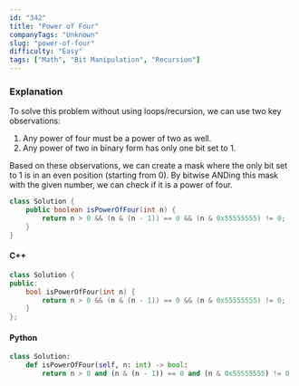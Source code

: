 ```yaml
---
id: "342"
title: "Power of Four"
companyTags: "Unknown"
slug: "power-of-four"
difficulty: "Easy"
tags: ["Math", "Bit Manipulation", "Recursion"]
---
```


### Explanation
To solve this problem without using loops/recursion, we can use two key observations:
1. Any power of four must be a power of two as well.
2. Any power of two in binary form has only one bit set to 1.

Based on these observations, we can create a mask where the only bit set to 1 is in an even position (starting from 0). By bitwise ANDing this mask with the given number, we can check if it is a power of four.

```java
class Solution {
    public boolean isPowerOfFour(int n) {
        return n > 0 && (n & (n - 1)) == 0 && (n & 0x55555555) != 0;
    }
}
```

#### C++
```cpp
class Solution {
public:
    bool isPowerOfFour(int n) {
        return n > 0 && (n & (n - 1)) == 0 && (n & 0x55555555) != 0;
    }
};
```

#### Python
```python
class Solution:
    def isPowerOfFour(self, n: int) -> bool:
        return n > 0 and (n & (n - 1)) == 0 and (n & 0x55555555) != 0
```